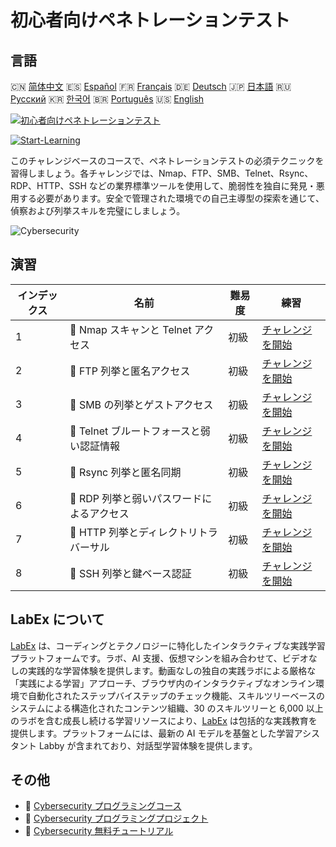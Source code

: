 # 初心者向けペネトレーションテスト

## 言語

🇨🇳 [简体中文](README_zh.md) 🇪🇸 [Español](README_es.md) 🇫🇷 [Français](README_fr.md) 🇩🇪 [Deutsch](README_de.md) 🇯🇵 [日本語](README_ja.md) 🇷🇺 [Русский](README_ru.md) 🇰🇷 [한국어](README_ko.md) 🇧🇷 [Português](README_pt.md) 🇺🇸 [English](README.md) 

[![初心者向けペネトレーションテスト](https://cover-creator.labex.io/penetration-testing-for-beginners.png?lang=ja)](https://labex.io/ja/courses/penetration-testing-for-beginners)

[![Start-Learning](https://img.shields.io/badge/Start-Learning-whitesmoke?style=for-the-badge)](https://labex.io/ja/courses/penetration-testing-for-beginners)

このチャレンジベースのコースで、ペネトレーションテストの必須テクニックを習得しましょう。各チャレンジでは、Nmap、FTP、SMB、Telnet、Rsync、RDP、HTTP、SSH などの業界標準ツールを使用して、脆弱性を独自に発見・悪用する必要があります。安全で管理された環境での自己主導型の探索を通じて、偵察および列挙スキルを完璧にしましょう。

![Cybersecurity](https://img.shields.io/badge/Cybersecurity-whitesmoke?style=for-the-badge&logo=cybersecurity)


## 演習

|   インデックス | 名前                                       | 難易度   | 練習                                                                                                                                                                   |
|----------------|--------------------------------------------|----------|------------------------------------------------------------------------------------------------------------------------------------------------------------------------|
|              1 | 🎯  Nmap スキャンと Telnet アクセス        | 初級     | <a target='_blank' href='https://labex.io/ja/labs/nmap-nmap-scanning-and-telnet-access-596683?course=penetration-testing-for-beginners'>チャレンジを開始</a>           |
|              2 | 🎯  FTP 列挙と匿名アクセス                 | 初級     | <a target='_blank' href='https://labex.io/ja/labs/linux-ftp-enumeration-and-anonymous-access-596695?course=penetration-testing-for-beginners'>チャレンジを開始</a>     |
|              3 | 🎯  SMB の列挙とゲストアクセス             | 初級     | <a target='_blank' href='https://labex.io/ja/labs/linux-smb-enumeration-and-guest-access-596724?course=penetration-testing-for-beginners'>チャレンジを開始</a>         |
|              4 | 🎯  Telnet ブルートフォースと弱い認証情報  | 初級     | <a target='_blank' href='https://labex.io/ja/labs/linux-telnet-brute-force-and-weak-credentials-596726?course=penetration-testing-for-beginners'>チャレンジを開始</a>  |
|              5 | 🎯  Rsync 列挙と匿名同期                   | 初級     | <a target='_blank' href='https://labex.io/ja/labs/linux-rsync-enumeration-and-anonymous-sync-596723?course=penetration-testing-for-beginners'>チャレンジを開始</a>     |
|              6 | 🎯  RDP 列挙と弱いパスワードによるアクセス | 初級     | <a target='_blank' href='https://labex.io/ja/labs/linux-rdp-enumeration-and-weak-password-access-596722?course=penetration-testing-for-beginners'>チャレンジを開始</a> |
|              7 | 🎯  HTTP 列挙とディレクトリトラバーサル    | 初級     | <a target='_blank' href='https://labex.io/ja/labs/linux-http-enumeration-and-directory-traversal-596721?course=penetration-testing-for-beginners'>チャレンジを開始</a> |
|              8 | 🎯  SSH 列挙と鍵ベース認証                 | 初級     | <a target='_blank' href='https://labex.io/ja/labs/linux-ssh-enumeration-and-key-based-access-596725?course=penetration-testing-for-beginners'>チャレンジを開始</a>     |

## LabEx について

[LabEx](https://labex.io) は、コーディングとテクノロジーに特化したインタラクティブな実践学習プラットフォームです。ラボ、AI 支援、仮想マシンを組み合わせて、ビデオなしの実践的な学習体験を提供します。動画なしの独自の実践ラボによる厳格な「実践による学習」アプローチ、ブラウザ内のインタラクティブなオンライン環境で自動化されたステップバイステップのチェック機能、スキルツリーベースのシステムによる構造化されたコンテンツ組織、30 のスキルツリーと 6,000 以上のラボを含む成長し続ける学習リソースにより、[LabEx](https://labex.io) は包括的な実践教育を提供します。プラットフォームには、最新の AI モデルを基盤とした学習アシスタント Labby が含まれており、対話型学習体験を提供します。

## その他

- 🔗 [Cybersecurity プログラミングコース](https://github.com/labex-labs/awesome-programming-courses)
- 🔗 [Cybersecurity プログラミングプロジェクト](https://github.com/labex-labs/awesome-programming-projects)
- 🔗 [Cybersecurity 無料チュートリアル](https://github.com/labex-labs/cybersecurity-free-tutorials)

